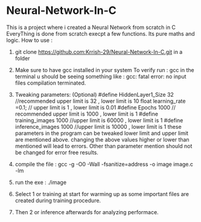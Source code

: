 # Neural-Network-In-C
This is a project where i created a Neural Network from scratch in C
EveryThing is done from scratch execpt a few functions.
Its pure maths and logic.
How to use :
1. git clone  https://github.com:Krrish-29/Neural-Network-In-C.git in a folder
2. Make sure to have gcc installed in your system 
   To verify run : gcc in the terminal u should be seeing something like : gcc: fatal error: no input files compilation terminated.

3. Tweaking parameters: (Optional)
    #define HiddenLayer1_Size 32 //recommended upper limit is 32 , lower limit is 10
    float learning_rate =0.1; // upper limit is 1 , lower limit is 0.01
    #define Epochs 1000 // recommended upper limit is 1000 , lower limit is 1
    #define training_images 1000 //upper limit is 60000 , lower limit is 1
    #define inference_images 1000 //upper limit is 10000 , lower limit is 1
    these parameters in the program can be tweaked lower limit and upper limit are mentioned above. 
    changing the above values higher or lower than mentioned will lead to errors.
    Other than parameter mention should not be changed for error free results. 
4. compile the file : gcc -g -O0 -Wall -fsanitize=address -o image image.c -lm
5. run the exe : ./image
6. Select 1 or training at start for warming up as some important files are created during training procedure. 
7. Then 2 or inference afterwards for analyzing performace.  
